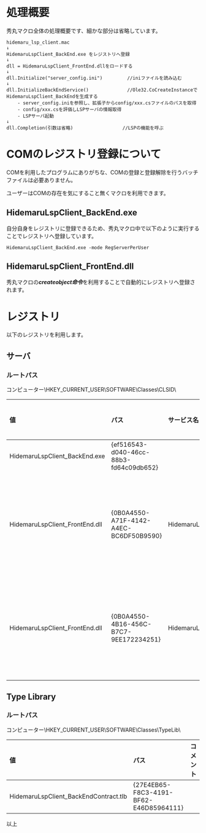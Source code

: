﻿# 処理概要

秀丸マクロ全体の処理概要です、細かな部分は省略しています。


	hidemaru_lsp_client.mac
	↓
	HidemaruLspClient_BackEnd.exe をレジストリへ登録
	↓
	dll = HidemaruLspClient_FrontEnd.dllをロードする
	↓
	dll.Initialize("server_config.ini")         //iniファイルを読み込む
	↓
	dll.InitializeBackEndService()              //Ole32.CoCreateInstanceでHidemaruLspClient_BackEndを生成する
	    - server_config.iniを参照し、拡張子からconfig/xxx.csファイルのパスを取得
	    - config/xxx.csを評価しLSPサーバの情報取得
	    - LSPサーバ起動
	↓
	dll.Completion(引数は省略)                  //LSPの機能を呼ぶ



# COMのレジストリ登録について

COMを利用したプログラムにありがちな、COMの登録と登録解除を行うバッチファイルは必要ありません。

ユーザーはCOMの存在を気にすること無くマクロを利用できます。

## HidemaruLspClient_BackEnd.exe

自分自身をレジストリに登録できるため、秀丸マクロ中で以下のように実行することでレジストリへ登録しています。

	HidemaruLspClient_BackEnd.exe -mode RegServerPerUser

## HidemaruLspClient_FrontEnd.dll

秀丸マクロの***createobject命令***を利用することで自動的にレジストリへ登録されます。

# レジストリ

以下のレジストリを利用します。

## サーバ

### ルートパス

コンピューター\HKEY_CURRENT_USER\SOFTWARE\Classes\CLSID\

|値|パス|サービス名|コメント|
|:--|:--|:--|:--|
|HidemaruLspClient_BackEnd.exe|{ef516543-d040-46cc-88b3-fd64c09db652}|||
|HidemaruLspClient_FrontEnd.dll|{0B0A4550-A71F-4142-A4EC-BC6DF50B9590}|HidemaruLspClient_FrontEnd.Service|秀丸エディタが自動生成|
|HidemaruLspClient_FrontEnd.dll|{0B0A4550-4B16-456C-B7C7-9EE172234251}|HidemaruLspClient_FrontEnd.ServiceAsync|秀丸エディタが自動生成|

## Type Library

### ルートパス

コンピューター\HKEY_CURRENT_USER\SOFTWARE\Classes\TypeLib\

|値|パス|コメント|
|:--|:--|:--|
|HidemaruLspClient_BackEndContract.tlb|{27E4EB65-F8C3-4191-BF62-E46D85964111}|


以上
